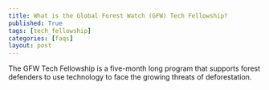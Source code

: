 ```yaml
---
title: What is the Global Forest Watch (GFW) Tech Fellowship?
published: True
tags: [tech_fellowship]
categories: [faqs]
layout: post
---
```

<div class="content">
	<p>The GFW Tech Fellowship is a five-month long program that supports forest defenders to use technology to face the growing threats of deforestation.</p>
</div>
